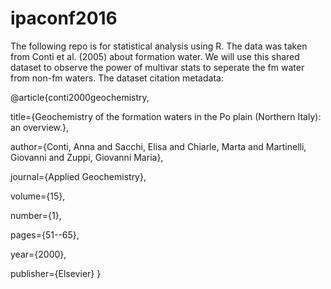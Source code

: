 # ipaconf2016

The following repo is for statistical analysis using R. The data was taken from Conti et al. (2005) about formation water. We will use this shared dataset to observe the power of multivar stats to seperate the fm water from non-fm waters.
The dataset citation metadata:

@article{conti2000geochemistry,

  title={Geochemistry of the formation waters in the Po plain (Northern Italy): an overview.},

  author={Conti, Anna and Sacchi, Elisa and Chiarle, Marta and Martinelli, Giovanni and Zuppi, Giovanni Maria},

  journal={Applied Geochemistry},

  volume={15},

  number={1},

  pages={51--65},

  year={2000},

  publisher={Elsevier}
}

